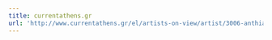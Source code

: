 ```yaml
---
title: currentathens.gr
url: 'http://www.currentathens.gr/el/artists-on-view/artist/3006-anthia-mega-harve'
---
```


